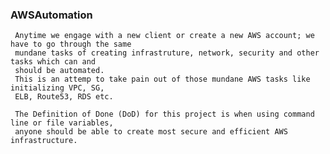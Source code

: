 ###  AWSAutomation
     Anytime we engage with a new client or create a new AWS account; we have to go through the same 
     mundane tasks of creating infrastruture, network, security and other tasks which can and 
     should be automated. 
     This is an attemp to take pain out of those mundane AWS tasks like initializing VPC, SG, 
     ELB, Route53, RDS etc. 
     
     The Definition of Done (DoD) for this project is when using command line or file variables, 
     anyone should be able to create most secure and efficient AWS infrastructure. 
     
